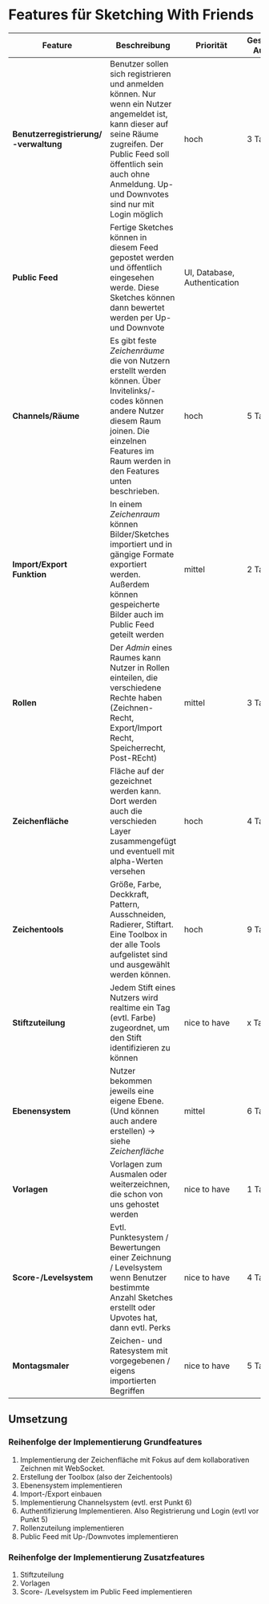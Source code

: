 # Features für Sketching With Friends

| Feature | Beschreibung | Priorität | Geschätzter Aufwand | Betroffene Schichten |
|---------|--------------|-----------|--------------------|---------------------|
| **Benutzerregistrierung/ -verwaltung** | Benutzer sollen sich registrieren und anmelden können. Nur wenn ein Nutzer angemeldet ist, kann dieser auf seine Räume zugreifen. Der Public Feed soll öffentlich sein auch ohne Anmeldung. Up- und Downvotes sind nur mit Login möglich | hoch | 3 Tage | UI, Database, Authentication |
| **Public Feed** | Fertige Sketches können in diesem Feed gepostet werden und öffentlich eingesehen werde. Diese Sketches können dann bewertet werden per Up- und Downvote | UI, Database, Authentication |
| **Channels/Räume** | Es gibt feste *Zeichenräume* die von Nutzern erstellt werden können. Über Invitelinks/-codes können andere Nutzer diesem Raum joinen. Die einzelnen Features im Raum werden in den Features unten beschrieben. | hoch | 5 Tage | UI, Database |
| **Import/Export Funktion** | In einem *Zeichenraum* können Bilder/Sketches importiert und in gängige Formate exportiert werden. Außerdem können gespeicherte Bilder auch im Public Feed geteilt werden| mittel | 2 Tage | UI, Database |
| **Rollen** | Der *Admin* eines Raumes kann Nutzer in Rollen einteilen, die verschiedene Rechte haben (Zeichnen-Recht, Export/Import Recht, Speicherrecht, Post-REcht)| mittel | 3 Tage | UI, Database, Authentication |
| **Zeichenfläche** | Fläche auf der gezeichnet werden kann. Dort werden auch die verschieden Layer zusammengefügt und eventuell mit alpha-Werten versehen| hoch | 4 Tage | UI, Database |
| **Zeichentools** | Größe, Farbe, Deckkraft, Pattern, Ausschneiden, Radierer, Stiftart. Eine Toolbox in der alle Tools aufgelistet sind und ausgewählt werden können. | hoch | 9 Tage | UI, Database |
| **Stiftzuteilung** | Jedem Stift eines Nutzers wird realtime ein Tag (evtl. Farbe) zugeordnet, um den Stift identifizieren zu können | nice to have | x Tage | UI, Database, Authentication |
| **Ebenensystem** | Nutzer bekommen jeweils eine eigene Ebene. (Und können auch andere erstellen) -> siehe *Zeichenfläche* | mittel | 6 Tage | UI, Database |
| **Vorlagen** | Vorlagen zum Ausmalen oder weiterzeichnen, die schon von uns gehostet werden | nice to have | 1 Tage | UI, Database |
| **Score-/Levelsystem** | Evtl. Punktesystem / Bewertungen einer Zeichnung / Levelsystem wenn Benutzer bestimmte Anzahl Sketches erstellt oder Upvotes hat, dann evtl. Perks | nice to have | 4 Tage | Database |
| **Montagsmaler** | Zeichen- und Ratesystem mit vorgegebenen / eigens importierten Begriffen | nice to have | 5 Tage | UI, Database |

## Umsetzung

### Reihenfolge der Implementierung Grundfeatures

1. Implementierung der Zeichenfläche mit Fokus auf dem kollaborativen Zeichnen mit WebSocket.
2. Erstellung der Toolbox (also der Zeichentools)
3. Ebenensystem implementieren
4. Import-/Export einbauen
5. Implementierung Channelsystem (evtl. erst Punkt 6)
6. Authentifizierung Implementieren. Also Registrierung und Login (evtl vor Punkt 5)
7. Rollenzuteilung implementieren
8. Public Feed mit Up-/Downvotes implementieren

### Reihenfolge der Implementierung Zusatzfeatures

1. Stiftzuteilung
2. Vorlagen
3. Score- /Levelsystem im Public Feed implementieren
